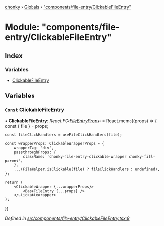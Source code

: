 [chonky](../README.md) › [Globals](../globals.md) › ["components/file-entry/ClickableFileEntry"](_components_file_entry_clickablefileentry_.md)

# Module: "components/file-entry/ClickableFileEntry"

## Index

### Variables

* [ClickableFileEntry](_components_file_entry_clickablefileentry_.md#const-clickablefileentry)

## Variables

### `Const` ClickableFileEntry

• **ClickableFileEntry**: *React.FC‹[FileEntryProps](../interfaces/_components_file_entry_basefileentry_.fileentryprops.md)›* = React.memo((props) => {
    const { file } = props;

    const fileClickHandlers = useFileClickHandlers(file);

    const wrapperProps: ClickableWrapperProps = {
        wrapperTag: 'div',
        passthroughProps: {
            className: 'chonky-file-entry-clickable-wrapper chonky-fill-parent',
        },
        ...(FileHelper.isClickable(file) ? fileClickHandlers : undefined),
    };

    return (
        <ClickableWrapper {...wrapperProps}>
            <BaseFileEntry {...props} />
        </ClickableWrapper>
    );
})

*Defined in [src/components/file-entry/ClickableFileEntry.tsx:8](https://github.com/TimboKZ/Chonky/blob/01ce777/src/components/file-entry/ClickableFileEntry.tsx#L8)*
